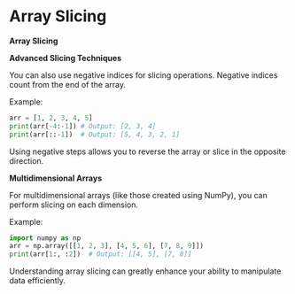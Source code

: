 # Array Slicing





**Array Slicing**

**Advanced Slicing Techniques**

You can also use negative indices for slicing operations. Negative indices count from the end of the array.

Example:

```python
arr = [1, 2, 3, 4, 5]
print(arr[-4:-1]) # Output: [2, 3, 4]
print(arr[::-1])  # Output: [5, 4, 3, 2, 1]
```

Using negative steps allows you to reverse the array or slice in the opposite direction.

**Multidimensional Arrays**

For multidimensional arrays (like those created using NumPy), you can perform slicing on each dimension.

Example:

```python
import numpy as np
arr = np.array([[1, 2, 3], [4, 5, 6], [7, 8, 9]])
print(arr[1:, :2])  # Output: [[4, 5], [7, 8]]
```

Understanding array slicing can greatly enhance your ability to manipulate data efficiently.
